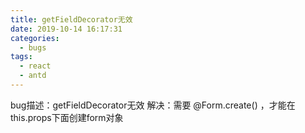 ```yaml
---
title: getFieldDecorator无效
date: 2019-10-14 16:17:31
categories:
  - bugs
tags:
  - react
  - antd
---
```

bug描述：getFieldDecorator无效
解决：需要 @Form.create() ，才能在this.props下面创建form对象